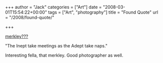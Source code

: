 +++
author = "Jack"
categories = ["Art"]
date = "2008-03-01T15:54:22+00:00"
tags = ["Art", "photography"]
title = "Found Quote"
url = "/2008/found-quote/"

+++

[merkley???][1]

"The Inept take meetings as the Adept take naps."

Interesting fella, that merkley. Good photographer as well.

 [1]: http://www.flickr.com/people/merkley/